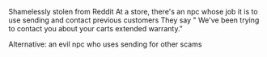 Shamelessly stolen from Reddit
At a store, there's an npc whose job it is to use sending and contact previous customers
They say " We've been trying to contact you about your carts extended warranty."

Alternative: an evil npc who uses sending for other scams